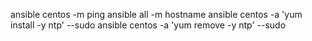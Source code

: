 ansible centos -m ping
ansible all -m hostname
ansible centos -a 'yum install -y ntp' --sudo
ansible centos -a 'yum remove -y ntp' --sudo
